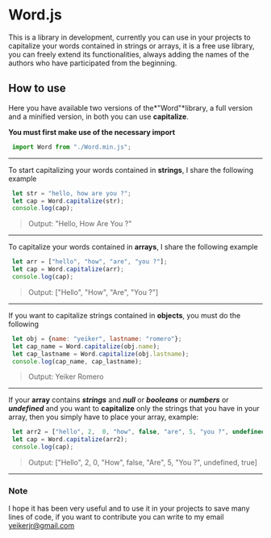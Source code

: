 # Word.js



This is a library in development, currently you can use in your projects to capitalize your words contained in strings or arrays, it is a free use library, you can freely extend its functionalities, always adding the names of the authors who have participated from the beginning.

## How to use

Here you have available two versions of the*"Word"*library, a full version and a minified version, in both you can use **capitalize**.

 **You must first make use of the necessary import**
```javascript
 import Word from "./Word.min.js";
```

---

To start capitalizing your words contained in **strings**, I share the following example

```javascript
 let str = "hello, how are you ?";
 let cap = Word.capitalize(str);
 console.log(cap);
```
 
> Output: "Hello, How Are You ?"


---



To capitalize your words contained in **arrays**, I share the following example

```javascript
 let arr = ["hello", "how", "are", "you ?"];
 let cap = Word.capitalize(arr);
 console.log(cap);
```

> Output: ["Hello", "How", "Are", "You ?"]


------------



If you want to capitalize strings contained in **objects**, you must do the following

```javascript
 let obj = {name: "yeiker", lastname: "romero"};
 let cap_name = Word.capitalize(obj.name);
 let cap_lastname = Word.capitalize(obj.lastname);
 console.log(cap_name, cap_lastname);
```

> Output: Yeiker Romero


------------



If your **array** contains ***strings*** and ***null*** or ***booleans*** or ***numbers*** or ***undefined*** and you want to **capitalize** only the strings that you have in your array, then you simply have to place your array, example:

```javascript
 let arr2 = ["hello", 2,  0, "how", false, "are", 5, "you ?", undefined, true];
 let cap = Word.capitalize(arr2);
 console.log(cap);
```

> Output: ["Hello", 2,  0, "How", false, "Are", 5, "You ?", undefined, true]


------------

### Note

I hope it has been very useful and to use it in your projects to save many lines of code, if you want to contribute you can write to my email yeikerjr@gmail.com
